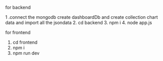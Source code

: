 for backend

1 .connect the mongodb create dashboardDb and create collection chart data and import all the
jsondata
2. cd backend
3. npm i
4. node app.js



for frontend

1. cd frontend
2. npm i
3. npm run dev

